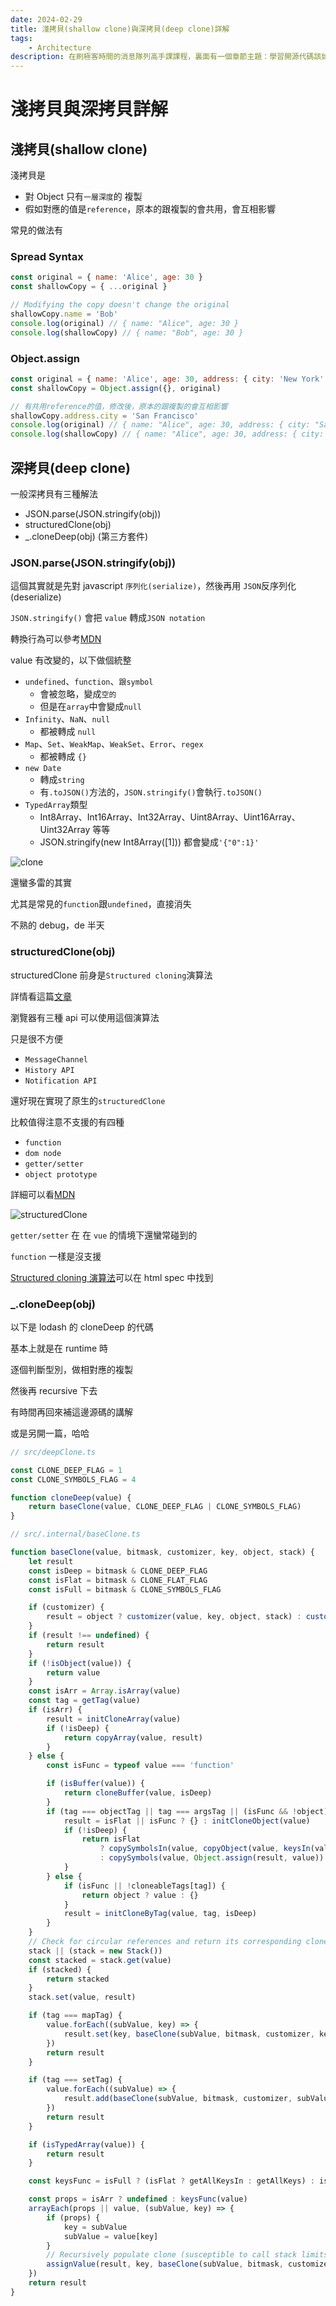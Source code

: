 ```yaml
---
date: 2024-02-29
title: 淺拷貝(shallow clone)與深拷貝(deep clone)詳解
tags:
    - Architecture
description: 在刷極客時間的消息隊列高手課課程，裏面有一個章節主題：學習開源代碼該如何入手，有提到一些論點，覺得不錯，記錄一下...
---
```


# 淺拷貝與深拷貝詳解

## 淺拷貝(shallow clone)

淺拷貝是

-   對 Object 只有`一層深度`的 複製
-   假如對應的值是`reference`，原本的跟複製的會共用，會互相影響

常見的做法有

### Spread Syntax

```js
const original = { name: 'Alice', age: 30 }
const shallowCopy = { ...original }

// Modifying the copy doesn't change the original
shallowCopy.name = 'Bob'
console.log(original) // { name: "Alice", age: 30 }
console.log(shallowCopy) // { name: "Bob", age: 30 }
```

### Object.assign

```js
const original = { name: 'Alice', age: 30, address: { city: 'New York' } }
const shallowCopy = Object.assign({}, original)

// 有共用reference的值，修改後，原本的跟複製的會互相影響
shallowCopy.address.city = 'San Francisco'
console.log(original) // { name: "Alice", age: 30, address: { city: "San Francisco" } }
console.log(shallowCopy) // { name: "Alice", age: 30, address: { city: "San Francisco" } }
```

## 深拷貝(deep clone)

一般深拷貝有三種解法

-   JSON.parse(JSON.stringify(obj))
-   structuredClone(obj)
-   \_.cloneDeep(obj) (第三方套件)

### JSON.parse(JSON.stringify(obj))

這個其實就是先對 javascript `序列化(serialize)`，然後再用 `JSON`反序列化(deserialize)

`JSON.stringify()` 會把 `value` 轉成`JSON notation`

轉換行為可以參考[MDN](https://developer.mozilla.org/en-US/docs/Web/JavaScript/Reference/Global_Objects/JSON/stringify)

value 有改變的，以下做個統整

-   `undefined`、`function`、`跟symbol`
    -   會被忽略，變成`空的`
    -   但是在`array`中會變成`null`
-   `Infinity`、`NaN`、`null`
    -   都被轉成 `null`
-   `Map`、`Set`、`WeakMap`、`WeakSet`、`Error`、`regex`
    -   都被轉成 `{}`
-   `new Date`
    -   轉成`string`
    -   有`.toJSON()`方法的，`JSON.stringify()`會執行`.toJSON()`
-   `TypedArray`類型
    -   Int8Array、Int16Array、Int32Array、Uint8Array、Uint16Array、Uint32Array 等等
    -   JSON.stringify(new Int8Array([1])) 都會變成`'{"0":1}'`

![clone](../images/2024-03-03_clone/01.png)

還蠻多雷的其實

尤其是常見的`function`跟`undefined`，直接消失

不熟的 debug，de 半天

### structuredClone(obj)

structuredClone 前身是`Structured cloning`演算法

詳情看這篇[文章](https://surma.dev/things/deep-copy/index.html)

瀏覽器有三種 api 可以使用這個演算法

只是很不方便

-   `MessageChannel`
-   `History API`
-   `Notification API`

還好現在實現了原生的`structuredClone`

比較值得注意不支援的有四種

-   `function`
-   `dom node`
-   `getter/setter`
-   `object prototype`

詳細可以看[MDN](https://developer.mozilla.org/en-US/docs/Web/API/Web_Workers_API/Structured_clone_algorithm#supported_types)

![structuredClone](../images/2024-03-03_clone/02.png)

`getter/setter` 在 在 `vue` 的情境下還蠻常碰到的

`function` 一樣是沒支援

[Structured cloning 演算法](https://html.spec.whatwg.org/multipage/structured-data.html#structuredserializeinternal)可以在 html spec 中找到

### \_.cloneDeep(obj)

以下是 lodash 的 cloneDeep 的代碼

基本上就是在 runtime 時

逐個判斷型別，做相對應的複製

然後再 recursive 下去

有時間再回來補這邊源碼的講解

或是另開一篇，哈哈

```js
// src/deepClone.ts

const CLONE_DEEP_FLAG = 1
const CLONE_SYMBOLS_FLAG = 4

function cloneDeep(value) {
    return baseClone(value, CLONE_DEEP_FLAG | CLONE_SYMBOLS_FLAG)
}
```

```js
// src/.internal/baseClone.ts

function baseClone(value, bitmask, customizer, key, object, stack) {
    let result
    const isDeep = bitmask & CLONE_DEEP_FLAG
    const isFlat = bitmask & CLONE_FLAT_FLAG
    const isFull = bitmask & CLONE_SYMBOLS_FLAG

    if (customizer) {
        result = object ? customizer(value, key, object, stack) : customizer(value)
    }
    if (result !== undefined) {
        return result
    }
    if (!isObject(value)) {
        return value
    }
    const isArr = Array.isArray(value)
    const tag = getTag(value)
    if (isArr) {
        result = initCloneArray(value)
        if (!isDeep) {
            return copyArray(value, result)
        }
    } else {
        const isFunc = typeof value === 'function'

        if (isBuffer(value)) {
            return cloneBuffer(value, isDeep)
        }
        if (tag === objectTag || tag === argsTag || (isFunc && !object)) {
            result = isFlat || isFunc ? {} : initCloneObject(value)
            if (!isDeep) {
                return isFlat
                    ? copySymbolsIn(value, copyObject(value, keysIn(value), result))
                    : copySymbols(value, Object.assign(result, value))
            }
        } else {
            if (isFunc || !cloneableTags[tag]) {
                return object ? value : {}
            }
            result = initCloneByTag(value, tag, isDeep)
        }
    }
    // Check for circular references and return its corresponding clone.
    stack || (stack = new Stack())
    const stacked = stack.get(value)
    if (stacked) {
        return stacked
    }
    stack.set(value, result)

    if (tag === mapTag) {
        value.forEach((subValue, key) => {
            result.set(key, baseClone(subValue, bitmask, customizer, key, value, stack))
        })
        return result
    }

    if (tag === setTag) {
        value.forEach((subValue) => {
            result.add(baseClone(subValue, bitmask, customizer, subValue, value, stack))
        })
        return result
    }

    if (isTypedArray(value)) {
        return result
    }

    const keysFunc = isFull ? (isFlat ? getAllKeysIn : getAllKeys) : isFlat ? keysIn : keys

    const props = isArr ? undefined : keysFunc(value)
    arrayEach(props || value, (subValue, key) => {
        if (props) {
            key = subValue
            subValue = value[key]
        }
        // Recursively populate clone (susceptible to call stack limits).
        assignValue(result, key, baseClone(subValue, bitmask, customizer, key, value, stack))
    })
    return result
}
```

<Comment />
